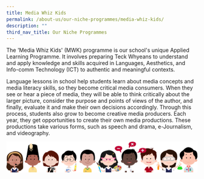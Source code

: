 ```yaml
---
title: Media Whiz Kids
permalink: /about-us/our-niche-programmes/media-whiz-kids/
description: ""
third_nav_title: Our Niche Programmes
---
```

The 'Media Whiz Kids' (MWK) programme is our school's unique Applied Learning Programme. It involves preparing Teck Whyeans to understand and apply knowledge and skills acquired in Languages, Aesthetics, and Info-comm Technology (ICT) to authentic and meaningful contexts.

Language lessons in school help students learn about media concepts and media literacy skills, so they become critical media consumers. When they see or hear a piece of media, they will be able to think critically about the larger picture, consider the purpose and points of views of the author, and finally, evaluate it and make their own decisions accordingly. Through this process, students also grow to become creative media producers. Each year, they get opportunities to create their own media productions. These productions take various forms, such as speech and drama, e-Journalism, and videography.


![](/images/kids.png)